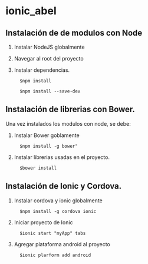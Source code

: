 # ionic_abel

Instalación de de modulos con Node
----------------------------------

1. Instalar NodeJS globalmente

2. Navegar al root del proyecto

3. Instalar dependencias.


         $npm install
      
         $npm install --save-dev



Instalación de librerias con Bower.
-----------------------------------

Una vez instalados los modulos con node, se debe:

1. Instalar Bower goblamente

         $npm install -g bower"

2. Instalar librerias usadas en el proyecto.

         $bower install





Instalación de Ionic y Cordova.
-----------------------------------

1. Instalar cordova y ionic globalmente

         $npm install -g cordova ionic

2. Iniciar proyecto de Ionic

         $ionic start "myApp" tabs

3. Agregar plataforma android al proyecto

         $ionic plarform add android


